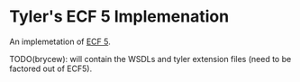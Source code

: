 # Tyler's ECF 5 Implemenation

An implemetation of [ECF 5](../Ecf5/README.md).

TODO(brycew): will contain the WSDLs and tyler extension files (need to be factored out of ECF5).